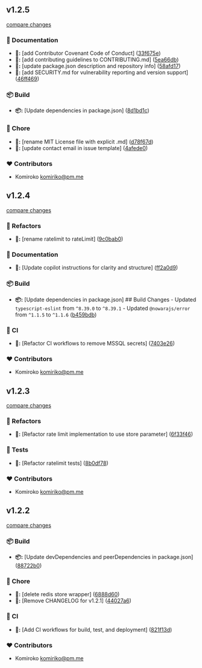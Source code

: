 
## v1.2.5

[compare changes](https://github.com/NowaraJS/elysia-ratelimit/compare/v1.2.4...v1.2.5)

### 📖 Documentation

- **📖:** [add Contributor Covenant Code of Conduct] ([33f675e](https://github.com/NowaraJS/elysia-ratelimit/commit/33f675e))
- **📖:** [add contributing guidelines to CONTRIBUTING.md] ([5ea66db](https://github.com/NowaraJS/elysia-ratelimit/commit/5ea66db))
- **📖:** [update package.json description and repository info] ([58afd17](https://github.com/NowaraJS/elysia-ratelimit/commit/58afd17))
- **📖:** [add SECURITY.md for vulnerability reporting and version support] ([46ff469](https://github.com/NowaraJS/elysia-ratelimit/commit/46ff469))

### 📦 Build

- **📦:** [Update dependencies in package.json] ([8d1bd1c](https://github.com/NowaraJS/elysia-ratelimit/commit/8d1bd1c))

### 🦉 Chore

- **🦉:** [rename MIT License file with explicit .md] ([d78f67d](https://github.com/NowaraJS/elysia-ratelimit/commit/d78f67d))
- **🦉:** [update contact email in issue template] ([4afede0](https://github.com/NowaraJS/elysia-ratelimit/commit/4afede0))

### ❤️ Contributors

- Komiroko <komiriko@pm.me>

## v1.2.4

[compare changes](https://github.com/NowaraJS/elysia-ratelimit/compare/v1.2.3...v1.2.4)

### 🧹 Refactors

- **🧹:** [rename ratelimit to rateLimit] ([9c0bab0](https://github.com/NowaraJS/elysia-ratelimit/commit/9c0bab0))

### 📖 Documentation

- **📖:** [Update copilot instructions for clarity and structure] ([ff2a0d9](https://github.com/NowaraJS/elysia-ratelimit/commit/ff2a0d9))

### 📦 Build

- **📦:** [Update dependencies in package.json] ## Build Changes - Updated `typescript-eslint` from `^8.39.0` to `^8.39.1` - Updated `@nowarajs/error` from `^1.1.5` to `^1.1.6` ([b459bdb](https://github.com/NowaraJS/elysia-ratelimit/commit/b459bdb))

### 🤖 CI

- **🤖:** [Refactor CI workflows to remove MSSQL secrets] ([7403e26](https://github.com/NowaraJS/elysia-ratelimit/commit/7403e26))

### ❤️ Contributors

- Komiroko <komiriko@pm.me>

## v1.2.3

[compare changes](https://github.com/NowaraJS/elysia-ratelimit/compare/v1.2.2...v1.2.3)

### 🧹 Refactors

- **🧹:** [Refactor rate limit implementation to use store parameter] ([6f33f46](https://github.com/NowaraJS/elysia-ratelimit/commit/6f33f46))

### 🧪 Tests

- **🧪:** [Refactor ratelimit tests] ([8b0df78](https://github.com/NowaraJS/elysia-ratelimit/commit/8b0df78))

### ❤️ Contributors

- Komiroko <komiriko@pm.me>

## v1.2.2

[compare changes](https://github.com/NowaraJS/elysia-ratelimit/compare/v1.2.1...v1.2.2)

### 📦 Build

- **📦:** [Update devDependencies and peerDependencies in package.json] ([88722b0](https://github.com/NowaraJS/elysia-ratelimit/commit/88722b0))

### 🦉 Chore

- **🦉:** [delete redis store wrapper] ([6888d60](https://github.com/NowaraJS/elysia-ratelimit/commit/6888d60))
- **🦉:** [Remove CHANGELOG for v1.2.1] ([44027a6](https://github.com/NowaraJS/elysia-ratelimit/commit/44027a6))

### 🤖 CI

- **🤖:** [Add CI workflows for build, test, and deployment] ([821f13d](https://github.com/NowaraJS/elysia-ratelimit/commit/821f13d))

### ❤️ Contributors

- Komiroko <komiriko@pm.me>

